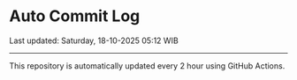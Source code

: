 # Auto Commit Log

Last updated: Saturday, 18-10-2025 05:12 WIB

---

This repository is automatically updated every 2 hour using GitHub Actions.
